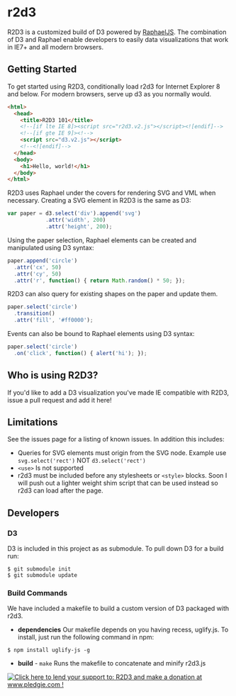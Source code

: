 r2d3
==========

R2D3 is a customized build of D3 powered by [RaphaelJS](http://raphaeljs.com/).  The combination of D3 and Raphael enable developers to easily
data visualizations that work in IE7+ and all modern browsers.


Getting Started
---------------

To get started using R2D3,  conditionally load r2d3 for Internet Explorer 8 and below. For modern browsers,
serve up d3 as you normally would.

```html
<html>
  <head>
    <title>R2D3 101</title>
    <!--[if lte IE 8]><script src="r2d3.v2.js"></script><![endif]-->
    <!--[if gte IE 9]><!-->
    <script src="d3.v2.js"></script>
    <!--<![endif]-->
  </head>
  <body>
    <h1>Hello, world!</h1>
  </body>
</html>
```

R2D3 uses Raphael under the covers for rendering SVG and VML when
necessary.  Creating a SVG element in R2D3 is the same as D3:

```javascript
var paper = d3.select('div').append('svg')
            .attr('width', 200)
            .attr('height', 200);
```

Using the paper selection,  Raphael elements can be created and
manipulated using D3 syntax:

```javascript
paper.append('circle')
  .attr('cx', 50)
  .attr('cy', 50)
  .attr('r', function() { return Math.random() * 50; });
```

R2D3 can also query for existing shapes on the paper and update them.

```javascript
paper.select('circle')
  .transition()
  .attr('fill', '#ff0000');
```


Events can also be bound to Raphael elements using D3 syntax:
```javascript
paper.select('circle')
  .on('click', function() { alert('hi'); });
```

Who is using R2D3?
------------------

If you'd like to add a D3 visualization you've made IE compatible with R2D3, issue a pull request and add it here!

Limitations
-----------

See the issues page for a listing of known issues. In addition this
includes:

 * Queries for SVG elements must origin from the SVG node. Example use ```svg.select('rect')``` NOT ```d3.select('rect')```
 * ```<use>``` Is not supported
 * r2d3 must be included before any stylesheets or ```<style>``` blocks. Soon I will push out a lighter weight shim script that can be used instead so r2d3 can load after the page.

Developers
----------
### D3 ###
D3 is included in this project as as submodule. To pull down D3 for a build run:

```
$ git submodule init
$ git submodule update
```

### Build Commands ###
We have included a makefile to build a custom version of D3 packaged with r2d3. 

+ **dependencies**
Our makefile depends on you having recess, uglify.js. To install, just run the following command in npm:

```
$ npm install uglify-js -g
```

+ **build** - `make`
Runs the  makefile to concatenate and minify r2d3.js



<a href='http://www.pledgie.com/campaigns/18826'><img alt='Click here to lend your support to: R2D3 and make a donation at www.pledgie.com !' src='http://www.pledgie.com/campaigns/18826.png?skin_name=chrome' border='0' /></a>
